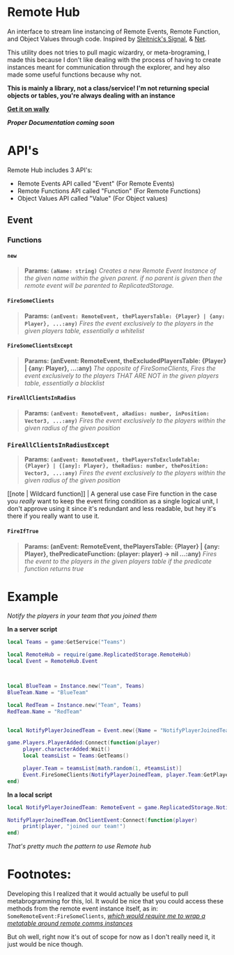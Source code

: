 # Remote Hub

An interface to stream line instancing of Remote Events, Remote Function, and Object Values through code. Inspired by [Sleitnick's Signal](https://sleitnick.github.io/RbxUtil/api/Signal/), & [Net](https://sleitnick.github.io/RbxUtil/api/Net).


This utility does not tries to pull magic wizardry, or meta-brograming, I made this because I don't like dealing with the process of having to create instances meant for communication through the explorer, and hey also made some useful functions because why not.

**This is mainly a library, not a class/service! I'm not returning special objects or tables,  you're always dealing with an instance**

**[Get it on wally](https://wally.run/package/cluelessd3v/remotehub)**


***Proper Documentation coming soon***


# API's
Remote Hub includes 3 API's:
- Remote Events API called "Event" (For Remote Events)
- Remote Functions API called "Function" (For Remote Functions)
- Object Values API called "Value" (For Object values)



## Event


### Functions
#### `new`
>**Params: `(aName: string)`**
> *Creates a new Remote Event Instance of the given name within the given parent. if no parent is given then the remote event will be parented to ReplicatedStorage.*



#### `FireSomeClients`
>**Params: `(anEvent: RemoteEvent, thePlayersTable: {Player} | {any: Player}, ...:any)`**
> *Fires the event exclusively to the players in the given players table, essentially a whitelist*



#### `FireSomeClientsExcept`
>**Params: (anEvent: RemoteEvent, theExcludedPlayersTable: {Player} | {any: Player}, ...:any)**
> *The opposite of FireSomeClients, Fires the event exclusively to the players THAT ARE NOT in the given players table, essentially a blacklist*





#### `FireAllClientsInRadius`
>**Params: `(anEvent: RemoteEvent, aRadius: number, inPosition: Vector3, ...:any)`**
> *Fires the event exclusively to the players within the given radius of the given position*


### `FireAllClientsInRadiusExcept`
>**Params: `(anEvent: RemoteEvent, thePlayersToExcludeTable: {Player} | {[any]: Player}, theRadius: number, thePosition: Vector3, ...:any)`**
> *Fires the event exclusively to the players within the given radius of the given position*


[[note | Wildcard function]]
| A general use case Fire function in the case you *really* want to keep the event firing condition as a single logical unit, I don't approve using it since it's redundant and less readable, but hey it's there if you really want to use it.

#### `FireIfTrue`
>**Params: (anEvent: RemoteEvent, thePlayersTable: {Player} | {any: Player}, thePredicateFunction: (player: player) -> nil ...:any)**
> *Fires the event to the players in the given players table if the predicate function returns true*




# Example

*Notify the players in your team that you joined them* 

**In a server script**
```lua
local Teams = game:GetService("Teams")

local RemoteHub = require(game.ReplicatedStorage.RemoteHub)
local Event = RemoteHub.Event



local BlueTeam = Instance.new("Team", Teams)
BlueTeam.Name = "BlueTeam"

local RedTeam = Instance.new("Team", Teams)
RedTeam.Name = "RedTeam"


local NotifyPlayerJoinedTeam = Event.new({Name = "NotifyPlayerJoinedTeam"})

game.Players.PlayerAdded:Connect(function(player)
     player.characterAdded:Wait()
     local teamsList = Teams:GetTeams()

     player.Team = teamsList[math.random(1, #teamsList)]
     Event.FireSomeClients(NotifyPlayerJoinedTeam, player.Team:GetPlayers(), player)
end)
```

**In a local script**
```lua
local NotifyPlayerJoinedTeam: RemoteEvent = game.ReplicatedStorage.NotifyPlayerJoinedTeam

NotifyPlayerJoinedTeam.OnClientEvent:Connect(function(player)
     print(player, "joined our team!")
end)
```


*That's pretty much the pattern to use Remote hub*


# Footnotes:
Developing this I realized that it would actually be useful to pull metabrogramming for this, lol. It would be nice that you could access these methods from the remote event instance itself, as in: `SomeRemoteEvent:FireSomeClients`, *[which would require me to wrap a metatable around remote comms instances](https://devforum.roblox.com/t/wrapping-with-metatables-or-how-to-alter-the-functionality-of-roblox-objects-without-touching-them/221611)*

But oh well, right now it's out of scope for now as I don't really need it, it just would be nice though.